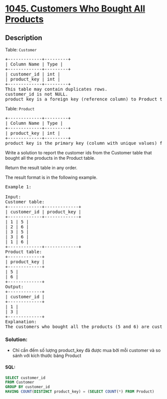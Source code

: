 # [1045. Customers Who Bought All Products](https://leetcode.com/problems/customers-who-bought-all-products/)

## Description

<p>Table: <code>Customer</code></p>

<pre>
+-------------+---------+
| Column Name | Type |
+-------------+---------+
| customer_id | int |
| product_key | int |
+-------------+---------+
This table may contain duplicates rows.
customer_id is not NULL.
product_key is a foreign key (reference column) to Product table.
</pre>
<p>Table: <code>Product</code></p>

<pre>
+-------------+---------+
| Column Name | Type |
+-------------+---------+
| product_key | int |
+-------------+---------+
product_key is the primary key (column with unique values) for this table.
</pre>

Write a solution to report the customer ids from the Customer table that bought all the products in the Product table.

Return the result table in any order.

The result format is in the following example.

<pre>
Example 1:

Input:
Customer table:
+-------------+-------------+
| customer_id | product_key |
+-------------+-------------+
| 1 | 5 |
| 2 | 6 |
| 3 | 5 |
| 3 | 6 |
| 1 | 6 |
+-------------+-------------+
Product table:
+-------------+
| product_key |
+-------------+
| 5 |
| 6 |
+-------------+
Output:
+-------------+
| customer_id |
+-------------+
| 1 |
| 3 |
+-------------+
Explanation:
The customers who bought all the products (5 and 6) are customers with IDs 1 and 3.
</pre>

### Solution:

- Chỉ cần đếm số lượng product_key đã được mua bởi mỗi customer và so sánh với kích thước bảng Product

#### SQL:

```sql
SELECT customer_id
FROM Customer
GROUP BY customer_id
HAVING COUNT(DISTINCT product_key) = (SELECT COUNT(*) FROM Product)
```
